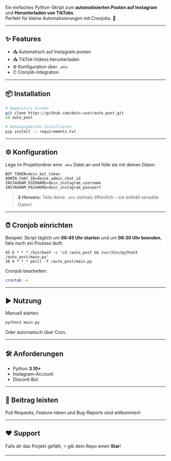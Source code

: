Ein einfaches Python-Skript zum **automatisierten Posten auf Instagram** und **Herunterladen von TikToks**.  
Perfekt für kleine Automatisierungen mit Cronjobs. 🚀  

---

## ✨ Features
- 📤 Automatisch auf Instagram posten  
- 📥 TikTok-Videos herunterladen  
- ⚙️ Konfiguration über `.env`  
- ⏰ Cronjob-Integration  

---

## 📦 Installation
```bash
# Repository klonen
git clone https://github.com/dein-user/auto_post.git
cd auto_post

# Abhängigkeiten installieren
pip install -r requirements.txt
```

---

## ⚙️ Konfiguration
Lege im Projektordner eine `.env` Datei an und fülle sie mit deinen Daten:  

```env
BOT_TOKEN=dein_bot_token
ADMIN_CHAT_ID=deine_admin_chat_id
INSTAGRAM_USERNAME=dein_instagram_username
INSTAGRAM_PASSWORD=dein_instagram_passwort
```

> 🔒 **Hinweis:** Teile deine `.env` niemals öffentlich – sie enthält sensible Daten!  

---

## ⏰ Cronjob einrichten
Beispiel: Skript täglich um **06:45 Uhr starten** und um **06:30 Uhr beenden**, falls noch ein Prozess läuft:  

```cron
45 6 * * * /bin/bash -c 'cd /auto_post && /usr/bin/python3 /auto_post/main.py'
30 6 * * * pkill -f /auto_post/main.py
```

Cronjob bearbeiten:  
```bash
crontab -e
```

---

## ▶️ Nutzung
Manuell starten:  
```bash
python3 main.py
```

Oder automatisch über Cron.  

---

## 🛠️ Anforderungen
- Python **3.10+**  
- Instagram-Account  
- Discord-Bot 

---

## 🤝 Beitrag leisten
Pull Requests, Feature-Ideen und Bug-Reports sind willkommen!  

---

## ❤️ Support
Falls dir das Projekt gefällt, ⭐ gib dem Repo einen **Star**!  

---
